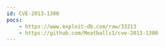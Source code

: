 ```yaml
---
id: CVE-2013-1300
pocs: 
    - https://www.exploit-db.com/raw/33213
    - https://github.com/Meatballs1/cve-2013-1300
---
```

